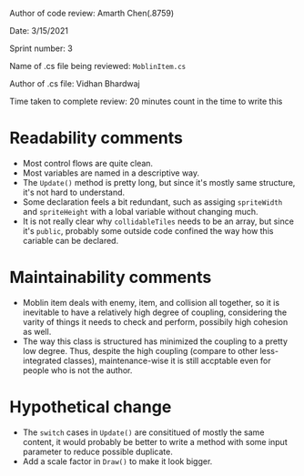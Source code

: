 
Author of code review: Amarth Chen(.8759)

Date: 3/15/2021

Sprint number: 3

Name of .cs file being reviewed: `MoblinItem.cs`

Author of .cs file: Vidhan Bhardwaj

Time taken to complete review: 20 minutes count in the time to write this 


# Readability comments
* Most control flows are quite clean. 
* Most variables are named in a descriptive way. 
* The `Update()` method is pretty long, but since it's mostly same structure, it's not hard to understand.
* Some declaration feels a bit redundant, such as assiging `spriteWidth` and `spriteHeight` with a lobal variable without changing much.
* It is not really clear why `collidableTiles` needs to be an array, but since it's `public`, probably some outside code confined the
way how this cariable can be declared.

# Maintainability comments
* Moblin item deals with enemy, item, and collision all together, so it is inevitable to have a relatively high degree of coupling, 
considering the varity of things it needs to check and perform, possibily high cohesion as well. 
* The way this class is structured has minimized the coupling to a pretty low degree. Thus, despite the high coupling (compare to 
other less-integrated classes), maintenance-wise it is still accptable even for people who is not the author.

# Hypothetical change
* The `switch` cases in `Update()` are consititued of mostly the same content, it would probably be better to write a method with 
some input parameter to reduce possible duplicate.
* Add a scale factor in `Draw()` to make it look bigger. 
